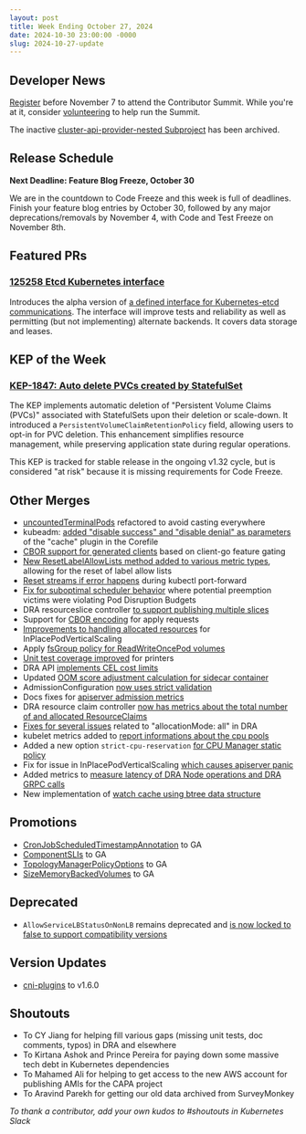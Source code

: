 ```yaml
---
layout: post
title: Week Ending October 27, 2024
date: 2024-10-30 23:00:00 -0000
slug: 2024-10-27-update
---
```


## Developer News

[Register](https://www.kubernetes.dev/events/2024/kcsna/registration/) before November 7 to attend the Contributor Summit.  While you're at it, consider [volunteering](https://docs.google.com/spreadsheets/d/1oTPG3raG9xK8DPuicC3b8cBEAqRIyPnVroDQaTu40SI/edit?usp=sharing) to help run the Summit.

The inactive [cluster-api-provider-nested Subproject](https://github.com/kubernetes/org/issues/5194) has been archived.

## Release Schedule

**Next Deadline: Feature Blog Freeze, October 30**

We are in the countdown to Code Freeze and this week is full of deadlines.  Finish your feature blog entries by October 30, followed by any major deprecations/removals by November 4, with Code and Test Freeze on November 8th.

## Featured PRs

### [125258 Etcd Kubernetes interface](https://github.com/kubernetes/kubernetes/pull/125258)

Introduces the alpha version of [a defined interface for Kubernetes-etcd communications](https://docs.google.com/document/d/1-nIpoW87qqQ9FxINOzXPkhu7CD_FWW1piYqHZDr39nU/edit).  The interface will improve tests and reliability as well as permitting (but not implementing) alternate backends. It covers data storage and leases.

## KEP of the Week

### [KEP-1847: Auto delete PVCs created by StatefulSet](https://github.com/kubernetes/enhancements/tree/master/keps/sig-apps/1847-autoremove-statefulset-pvcs)

The KEP implements automatic deletion of "Persistent Volume Claims (PVCs)" associated with StatefulSets upon their deletion or scale-down. It introduced a `PersistentVolumeClaimRetentionPolicy` field, allowing users to opt-in for PVC deletion. This enhancement simplifies resource management, while preserving application state during regular operations.

This KEP is tracked for stable release in the ongoing v1.32 cycle, but is considered "at risk" because it is missing requirements for Code Freeze.

## Other Merges

* [uncountedTerminalPods](https://github.com/kubernetes/kubernetes/pull/128400) refactored to avoid casting everywhere
* kubeadm: [added "disable success" and "disable denial" as parameters](https://github.com/kubernetes/kubernetes/pull/128359) of the "cache" plugin in the Corefile
* [CBOR support for generated clients](https://github.com/kubernetes/kubernetes/pull/128323) based on client-go feature gating
* [New ResetLabelAllowLists method added to various metric types](https://github.com/kubernetes/kubernetes/pull/128321), allowing for the reset of label allow lists
* [Reset streams if error happens](https://github.com/kubernetes/kubernetes/pull/128318) during kubectl port-forward
* [Fix for suboptimal scheduler behavior](https://github.com/kubernetes/kubernetes/pull/128307) where potential preemption victims were violating Pod Disruption Budgets
* DRA resourceslice controller [to support publishing multiple slices](https://github.com/kubernetes/kubernetes/pull/128275)
* Support for [CBOR encoding](https://github.com/kubernetes/kubernetes/pull/128273) for apply requests
* [Improvements to handling allocated resources](https://github.com/kubernetes/kubernetes/pull/128269) for InPlacePodVerticalScaling
* Apply [fsGroup policy for ReadWriteOncePod volumes](https://github.com/kubernetes/kubernetes/pull/128244)
* [Unit test coverage improved](https://github.com/kubernetes/kubernetes/pull/128214) for printers
* DRA API [implements CEL cost limits](https://github.com/kubernetes/kubernetes/pull/128101)
* Updated [OOM score adjustment calculation for sidecar container](https://github.com/kubernetes/kubernetes/pull/128029)
* AdmissionConfiguration [now uses strict validation](https://github.com/kubernetes/kubernetes/pull/128013)
* Docs fixes for [apiserver admission metrics](https://github.com/kubernetes/kubernetes/pull/127898)
* DRA resource claim controller [now has metrics about the total number of and allocated ResourceClaims](https://github.com/kubernetes/kubernetes/pull/127661)
* [Fixes for several issues](https://github.com/kubernetes/kubernetes/pull/127565) related to "allocationMode: all" in DRA
* kubelet metrics added to [report informations about the cpu pools](https://github.com/kubernetes/kubernetes/pull/127506)
* Added a new option `strict-cpu-reservation` [for CPU Manager static policy](https://github.com/kubernetes/kubernetes/pull/127483)
* Fix for issue in InPlacePodVerticalScaling [which causes apiserver panic](https://github.com/kubernetes/kubernetes/pull/127291)
* Added metrics to [measure latency of DRA Node operations and DRA GRPC calls](https://github.com/kubernetes/kubernetes/pull/127146)
* New implementation of [watch cache using btree data structure](https://github.com/kubernetes/kubernetes/pull/126754)

## Promotions

* [CronJobScheduledTimestampAnnotation](https://github.com/kubernetes/kubernetes/pull/128336) to GA
* [ComponentSLIs](https://github.com/kubernetes/kubernetes/pull/128317) to GA
* [TopologyManagerPolicyOptions](https://github.com/kubernetes/kubernetes/pull/128124) to GA
* [SizeMemoryBackedVolumes](https://github.com/kubernetes/kubernetes/pull/126981) to GA

## Deprecated

* `AllowServiceLBStatusOnNonLB` remains deprecated and [is now locked to false to support compatibility versions](https://github.com/kubernetes/kubernetes/pull/128139)

## Version Updates

* [cni-plugins](https://github.com/kubernetes/kubernetes/pull/128091) to v1.6.0

## Shoutouts

* To CY Jiang for helping fill various gaps (missing unit tests, doc comments, typos) in DRA and elsewhere
* To Kirtana Ashok and Prince Pereira for paying down some massive tech debt in Kubernetes dependencies
* To Mahamed Ali for helping to get access to the new AWS account for publishing AMIs for the CAPA project
* To Aravind Parekh for getting our old data archived from SurveyMonkey

*To thank a contributor, add your own kudos to #shoutouts in Kubernetes Slack*

